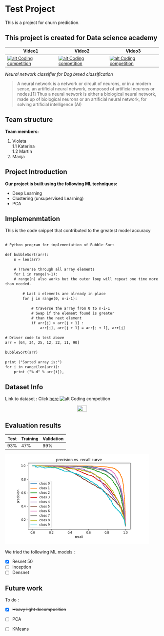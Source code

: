 [//]: # (Image reference)
[image1]: https://img.youtube.com/vi/hLIXTkSNILs/0.jpg
[image2]: https://img.youtube.com/vi/hLIXTkSNILs/0.jpg
[image3]: https://img.youtube.com/vi/hLIXTkSNILs/0.jpg
[image4]: documentation/pr.png

# Test Project

This is a project for churn prediction.

**This project is created for Data science academy**
---




| Video1      | Video2     | Video3 |
| ------- | ------- |--|
|[![alt Coding competition][image1]](https://www.youtube.com/watch?v=hLIXTkSNILs) | [![alt Coding competition][image1]](https://www.youtube.com/watch?v=hLIXTkSNILs) | [![alt Coding competition][image1]](https://www.youtube.com/watch?v=hLIXTkSNILs)|

*Neural network classifier for Dog breed classification*

> A neural network is a network or circuit of neurons, or in a modern sense, an artificial neural network, composed of artificial neurons or nodes.[1] Thus a neural network is either a biological neural network, made up of biological neurons or an artificial neural network, for solving artificial intelligence (AI)

## Team structure
**Team members:**
1. Violeta    
1.1  Katerina  
1.2 Martin
2. Marija

## Project Introduction
**Our project is built using the following ML techniques:**
- Deep Learning
- Clustering (unsupervised Learning)
- PCA


## Implemenmtation 

This is the code snippet that contributed to the greatest model accuracy

```

# Python program for implementation of Bubble Sort
  
def bubbleSort(arr):
    n = len(arr)
  
    # Traverse through all array elements
    for i in range(n-1):
    # range(n) also works but the outer loop will repeat one time more than needed.
  
        # Last i elements are already in place
        for j in range(0, n-i-1):
  
            # traverse the array from 0 to n-i-1
            # Swap if the element found is greater
            # than the next element
            if arr[j] > arr[j + 1] :
                arr[j], arr[j + 1] = arr[j + 1], arr[j]
  
# Driver code to test above
arr = [64, 34, 25, 12, 22, 11, 90]
  
bubbleSort(arr)
  
print ("Sorted array is:")
for i in range(len(arr)):
    print ("% d" % arr[i]), 
```


## Dataset Info

Link to dataset : Click [here](http://www.google.com)
![alt Coding competition](https://media.geeksforgeeks.org/wp-content/cdn-uploads/20210127175547/Must-Do-Coding-Questions-for-Product-Based-Companies.png)
<p align="center">
<img src="https://media.geeksforgeeks.org/wp-content/cdn-uploads/20210127175547/Must-Do-Coding-Questions-for-Product-Based-Companies.png" width="25%" height="25%"/>
</p>

## Evaluation results

| Test      | Training     | Validation |
| ------- | ------- |--|
| 93% | 47% | 99%|

![Precision recall][image4]

We tried the following ML models : 

- [x] Resnet 50
- [ ] Inception
- [ ] Densnet

## Future work
To do :

- [x] ~~Heavy light decomposition~~
- [ ] PCA 
- [ ] KMeans




